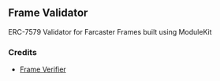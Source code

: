 ## Frame Validator

ERC-7579 Validator for Farcaster Frames built using ModuleKit

### Credits

- [Frame Verifier](https://github.com/wilsoncusack/frame-verifier)
